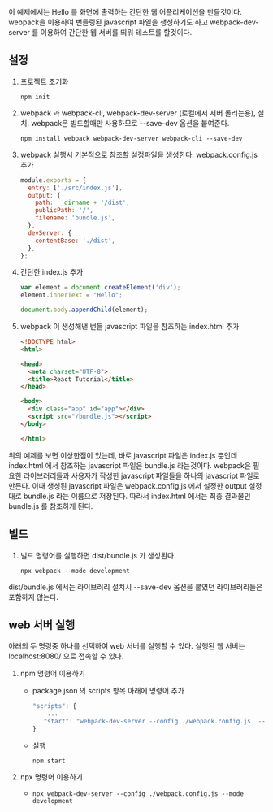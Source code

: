 이 예제에서는 Hello 를 화면에 출력하는 간단한 웹 어플리케이션을 만들것이다. webpack을 이용하여 번들링된 javascript 파일을 생성하기도 하고 webpack-dev-server 를 이용하여 간단한 웹 서버를 띄워 테스트를 할것이다.

## 설정

1. 프로젝트 초기화

   ```shell
   npm init
   ```

2. webpack 과 webpack-cli, webpack-dev-server (로컬에서 서버 돌리는용), 설치. webpack은 빌드할때만 사용하므로 --save-dev 옵션을 붙여준다.

   ```shell
   npm install webpack webpack-dev-server webpack-cli --save-dev
   ```

3. webpack 실행시 기본적으로 참조할 설정파일을 생성한다. webpack.config.js 추가

   ```javascript
   module.exports = {
     entry: ['./src/index.js'],
     output: {
       path: __dirname + '/dist',
       publicPath: '/',
       filename: 'bundle.js',
     },
     devServer: {
       contentBase: './dist',
     },
   };
   ```

4. 간단한 index.js 추가

   ```javascript
   var element = document.createElement('div');
   element.innerText = "Hello";
   
   document.body.appendChild(element);
   ```

5. webpack 이 생성해낸 번들 javascript 파일을 참조하는 index.html 추가

   ```html
   <!DOCTYPE html>
   <html>
   
   <head>
     <meta charset="UTF-8">
     <title>React Tutorial</title>
   </head>
   
   <body>
     <div class="app" id="app"></div>
     <script src="/bundle.js"></script>
   </body>
   
   </html>
   ```




위의 예제를 보면 이상한점이 있는데, 바로 javascript 파일은 index.js 뿐인데 index.html 에서 참조하는 javascript 파일은 bundle.js 라는것이다. webpack은 필요한 라이브러리들과 사용자가 작성한 javascript 파일들을 하나의 javascript 파일로 만든다. 이때 생성된 javascript 파일은 webpack.config.js 에서 설정한 output 설정대로 bundle.js 라는 이름으로 저장된다. 따라서 index.html 에서는 최종 결과물인 bundle.js 를 참조하게 된다.



## 빌드

1. 빌드 명령어를 실행하면 dist/bundle.js 가 생성된다.

   ```shell
   npx webpack --mode development
   ```

dist/bundle.js 에서는 라이브러리 설치시 --save-dev 옵션을 붙였던 라이브러리들은 포함하지 않는다. 

## web 서버 실행
아래의 두 명령중 하나를 선택하여 web 서버를 실행할 수 있다. 실행된 웹 서버는 localhost:8080/ 으로 접속할 수 있다.

1. npm 명령어 이용하기

   - package.json 의 scripts 항목 아래에 명령어 추가

     ```javascript
     "scripts": { 
         ...
     	"start": "webpack-dev-server --config ./webpack.config.js  --mode development"
     }
     ```

   - 실행

     ```shell
     npm start
     ```

2. npx 명령어 이용하기

   - ```shell
     npx webpack-dev-server --config ./webpack.config.js --mode development
     ```

